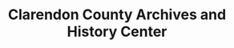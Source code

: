 ---
layout: repo
title: "Clarendon County Archives and History Center"
id: 2121
permalink: repos/2121/
---